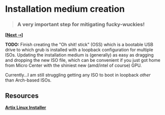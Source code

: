 # Installation medium creation
> ### A very important step for mitigating fucky-wuckies!

**\[[Next ⇾](./01-base.md)\]**  

**TODO:** Finish creating the "Oh shit! stick" (OSS) which is a bootable USB drive to which grub is installed with a loopback configuration for multiple ISOs. Updating the installation medium is (generally) as easy as dragging and dropping the new ISO file, which can be convenient if you just got home from Micro Center with the shiniest new (amd/intel of course) GPU.  
  
Currently...I am still struggling getting any ISO to boot in loopback *other* than Arch-based ISOs.  
  
## Resources
[**Artix Linux Installer**](https://artixlinux.org/download.php#official)
